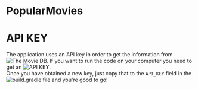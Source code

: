 # PopularMovies


# API KEY #

The application uses an API key in order to get the information from  ![The Movie DB](https://www.themoviedb.org/?_dc=1491949818). If you want to run the code on your computer you need to get an ![API KEY](https://www.themoviedb.org/?_dc=1491949818).
<br>Once you have obtained a new key, just copy that to the `API_KEY` field in the ![build.gradle](https://github.com/vpaliyX/PopularMovies/blob/master/presentation/build.gradle) file and you're good to go!
